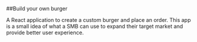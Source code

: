 ##Build your own burger

A React application to create a custom burger and place an order. This app is a small idea of what a SMB can use to expand their target market and provide better user experience.
